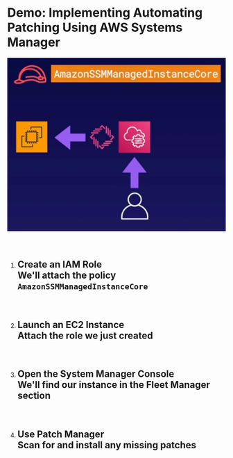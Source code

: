 # Demo: Implementing Automating Patching Using AWS Systems Manager

![](../img/demo/2.8.CloudManager-Patching.png)

<br>

1. **Create an IAM Role**<br>We'll attach the policy `AmazonSSMManagedInstanceCore`
    - 




<br>

2. **Launch an EC2 Instance**<br>Attach the role we just created
    - 





<br>

3. **Open the System Manager Console**<br>We'll find our instance in the Fleet Manager section
    - 




<br>

4. **Use Patch Manager**<br>Scan for and install any missing patches
    - 
